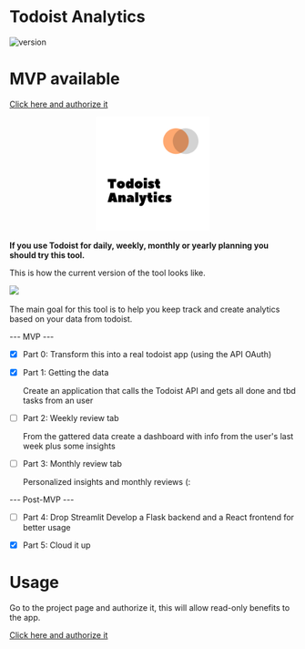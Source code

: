 # Todoist Analytics

![version](https://img.shields.io/badge/version-0.0.1-brightgreen)

# MVP available
[Click here and authorize it](https://todoist-analytics.streamlit.app)

<p align=center>
<img src='assets/images/analytics_logo.png' width=200>
</p>
<b>
If you use Todoist for daily, weekly, monthly or yearly planning you should try this tool.
</b>

This is how the current version of the tool looks like.

<img src='assets/images/demo.gif'>


The main goal for this tool is to help you keep track and create analytics based on your data from todoist.


--- MVP ---
- [x] Part 0: Transform this into a real todoist app (using the API OAuth)

- [x] Part 1: Getting the data
  
  Create an application that calls the Todoist API and gets all done and tbd tasks from an user
- [ ] Part 2: Weekly review tab
  
  From the gattered data create a dashboard with info from the user's last week plus some insights
- [ ] Part 3: Monthly review tab
  
  Personalized insights and monthly reviews (:

--- Post-MVP ---
- [ ] Part 4: Drop Streamlit
Develop a Flask backend and a React frontend for better usage

- [x] Part 5: Cloud it up



# Usage

Go to the project page and authorize it, this will allow read-only benefits to the app.

[Click here and authorize it](https://todoist-analytics-mvp.herokuapp.com/)
